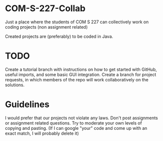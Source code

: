 # COM-S-227-Collab
  Just a place where the students of COM S 227 can collectively work on coding projects (non assignment related)

Created projects are (preferably) to be coded in Java.

# TODO
Create a tutorial branch with instructions on how to get started with GitHub, useful imports, and some basic GUI integration.
Create a branch for project requests, in which members of the repo will work collaboratively on the solutions.

# Guidelines
I would prefer that our projects not violate any laws.
Don't post assignments or assignment related questions.
Try to moderate your own levels of copying and pasting. (If I can google "your" code and come up with an exact match, I will probably delete it)



